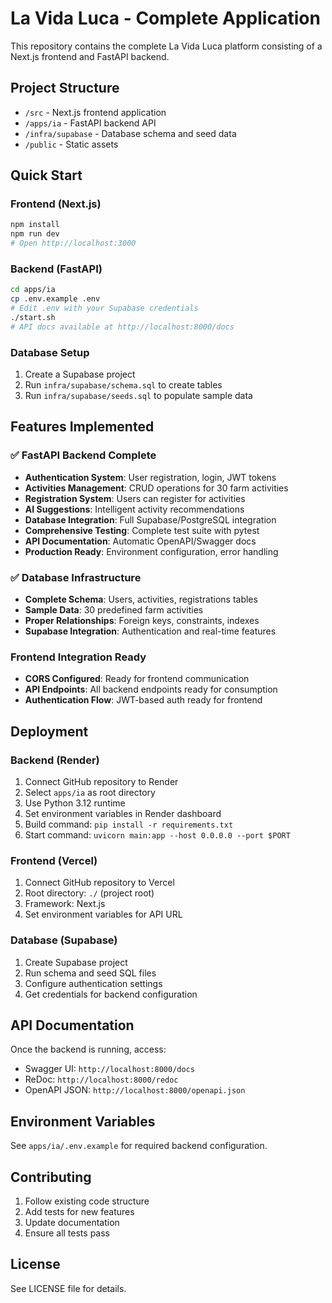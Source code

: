 # La Vida Luca - Complete Application

This repository contains the complete La Vida Luca platform consisting of a Next.js frontend and FastAPI backend.

## Project Structure

- `/src` - Next.js frontend application
- `/apps/ia` - FastAPI backend API 
- `/infra/supabase` - Database schema and seed data
- `/public` - Static assets

## Quick Start

### Frontend (Next.js)
```bash
npm install
npm run dev
# Open http://localhost:3000
```

### Backend (FastAPI)
```bash
cd apps/ia
cp .env.example .env
# Edit .env with your Supabase credentials
./start.sh
# API docs available at http://localhost:8000/docs
```

### Database Setup
1. Create a Supabase project
2. Run `infra/supabase/schema.sql` to create tables
3. Run `infra/supabase/seeds.sql` to populate sample data

## Features Implemented

### ✅ FastAPI Backend Complete
- **Authentication System**: User registration, login, JWT tokens
- **Activities Management**: CRUD operations for 30 farm activities
- **Registration System**: Users can register for activities
- **AI Suggestions**: Intelligent activity recommendations
- **Database Integration**: Full Supabase/PostgreSQL integration
- **Comprehensive Testing**: Complete test suite with pytest
- **API Documentation**: Automatic OpenAPI/Swagger docs
- **Production Ready**: Environment configuration, error handling

### ✅ Database Infrastructure
- **Complete Schema**: Users, activities, registrations tables
- **Sample Data**: 30 predefined farm activities
- **Proper Relationships**: Foreign keys, constraints, indexes
- **Supabase Integration**: Authentication and real-time features

### Frontend Integration Ready
- **CORS Configured**: Ready for frontend communication
- **API Endpoints**: All backend endpoints ready for consumption
- **Authentication Flow**: JWT-based auth ready for frontend

## Deployment

### Backend (Render)
1. Connect GitHub repository to Render
2. Select `apps/ia` as root directory
3. Use Python 3.12 runtime
4. Set environment variables in Render dashboard
5. Build command: `pip install -r requirements.txt`
6. Start command: `uvicorn main:app --host 0.0.0.0 --port $PORT`

### Frontend (Vercel)
1. Connect GitHub repository to Vercel
2. Root directory: `./` (project root)
3. Framework: Next.js
4. Set environment variables for API URL

### Database (Supabase)
1. Create Supabase project
2. Run schema and seed SQL files
3. Configure authentication settings
4. Get credentials for backend configuration

## API Documentation

Once the backend is running, access:
- Swagger UI: `http://localhost:8000/docs`
- ReDoc: `http://localhost:8000/redoc`
- OpenAPI JSON: `http://localhost:8000/openapi.json`

## Environment Variables

See `apps/ia/.env.example` for required backend configuration.

## Contributing

1. Follow existing code structure
2. Add tests for new features
3. Update documentation
4. Ensure all tests pass

## License

See LICENSE file for details.